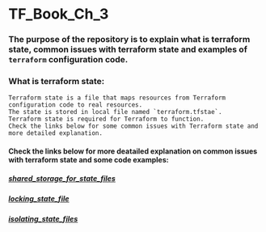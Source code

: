 # TF_Book_Ch_3

### The purpose of the repository is to explain what is terraform state, common issues with terraform state and examples of `terraform` configuration code.

### What is terraform state:

```
Terraform state is a file that maps resources from Terraform configuration code to real resources. 
The state is stored in local file named `terraform.tfstae`. 
Terraform state is required for Terraform to function. 
Check the links below for some common issues with Terraform state and more detailed explanation.
```

#### Check the links below for more deatailed explanation on common issues with terraform state and some code examples:
 
 ##### [shared_storage_for_state_files](https://github.com/nikcbg/TF_Book_Ch_3/tree/master/1.%20shared_storage_for_state_files)
 
 ##### [locking_state_file](https://github.com/nikcbg/TF_Book_Ch_3/tree/master/2.%20locking_state_file)
 
 ##### [isolating_state_files](https://github.com/nikcbg/TF_Book_Ch_3/tree/master/3.%20isolating_state_files)
 
 
      
  
